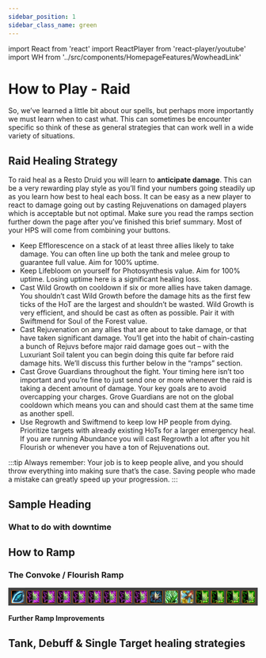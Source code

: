 ```yaml
---
sidebar_position: 1
sidebar_class_name: green
---
```


import React from 'react'
import ReactPlayer from 'react-player/youtube'
import WH from '../src/components/HomepageFeatures/WowheadLink'

# How to Play - Raid

So, we’ve learned a little bit about our spells, but perhaps more importantly we must learn when to cast what. This can sometimes be encounter specific so think of these as general strategies that can work well in a wide variety of situations.

## Raid Healing Strategy
To raid heal as a Resto Druid you will learn to **anticipate damage**. This can be a very rewarding play style as you’ll find your numbers going steadily up as you learn how best to heal each boss. It can be easy as a new player to react to damage going out by casting Rejuvenations on damaged players which is acceptable but not optimal. Make sure you read the ramps section further down the page after you’ve finished this brief summary. Most of your HPS will come from combining your buttons.
- Keep Efflorescence on a stack of at least three allies likely to take damage. You can often line up both the tank and melee group to guarantee full value. Aim for 100% uptime.
- Keep Lifebloom on yourself for Photosynthesis value. Aim for 100% uptime. Losing uptime here is a significant healing loss.
- Cast <WH>Wild Growth</WH> on cooldown if six or more allies have taken damage. You shouldn’t cast Wild Growth before the damage hits as the first few ticks of the HoT are the largest and shouldn’t be wasted. Wild Growth is very efficient, and should be cast as often as possible. Pair it with Swiftmend for Soul of the Forest value.
- Cast <WH>Rejuvenation</WH> on any allies that are about to take damage, or that have taken significant damage. You’ll get into the habit of chain-casting a bunch of Rejuvs before major raid damage goes out – with the Luxuriant Soil talent you can begin doing this quite far before raid damage hits. We’ll discuss this further below in the “ramps” section.
- Cast Grove Guardians throughout the fight. Your timing here isn’t too important and you’re fine to just send one or more whenever the raid is taking a decent amount of damage. Your key goals are to avoid overcapping your charges. Grove Guardians are not on the global cooldown which means you can and should cast them at the same time as another spell.
- Use Regrowth and Swiftmend to keep low HP people from dying. Prioritize targets with already existing HoTs for a larger emergency heal. If you are running Abundance you will cast Regrowth a lot after you hit Flourish or whenever you have a ton of Rejuvenations out.

:::tip
Always remember: Your job is to keep people alive, and you should throw everything into making sure that’s the case. Saving people who made a mistake can greatly speed up your progression.
:::

<h2>Sample Heading</h2>

### What to do with downtime



## How to Ramp

### The Convoke / Flourish Ramp
![Ramp Example](.\images\Druid-Ramp-Sequence.png)

**Further Ramp Improvements**

## Tank, Debuff & Single Target healing strategies

